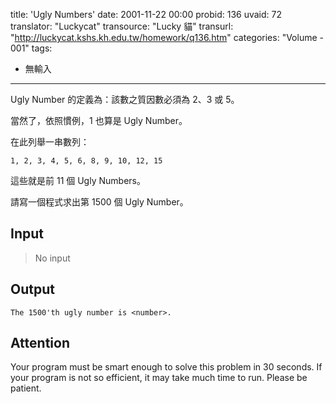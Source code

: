 title: 'Ugly Numbers'
date: 2001-11-22 00:00
probid: 136
uvaid: 72
translator: "Luckycat"
transource: "Lucky 貓"
transurl: "http://luckycat.kshs.kh.edu.tw/homework/q136.htm"
categories: "Volume - 001"
tags:
- 無輸入
---

Ugly Number 的定義為：該數之質因數必須為 2、3 或 5。

當然了，依照慣例，1 也算是 Ugly Number。

在此列舉一串數列：

	1, 2, 3, 4, 5, 6, 8, 9, 10, 12, 15

這些就是前 11 個 Ugly Numbers。

請寫一個程式求出第 1500 個 Ugly Number。

<!-- more -->

## Input ##

> No input

## Output ##

	The 1500'th ugly number is <number>.

## Attention ## 

Your program must be smart enough to solve this problem in 30 seconds. If your program is not so efficient, it may take much time to run. Please be patient.